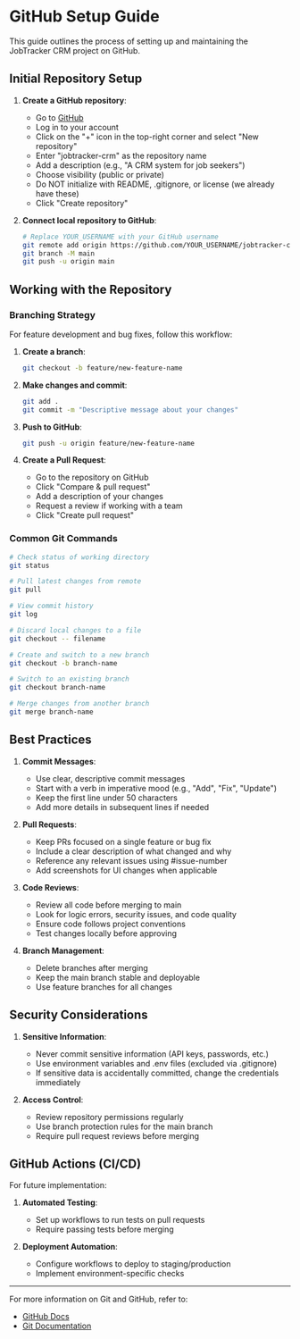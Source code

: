 # GitHub Setup Guide

This guide outlines the process of setting up and maintaining the JobTracker CRM project on GitHub.

## Initial Repository Setup

1. **Create a GitHub repository**:
   - Go to [GitHub](https://github.com)
   - Log in to your account
   - Click on the "+" icon in the top-right corner and select "New repository"
   - Enter "jobtracker-crm" as the repository name
   - Add a description (e.g., "A CRM system for job seekers")
   - Choose visibility (public or private)
   - Do NOT initialize with README, .gitignore, or license (we already have these)
   - Click "Create repository"

2. **Connect local repository to GitHub**:
   ```bash
   # Replace YOUR_USERNAME with your GitHub username
   git remote add origin https://github.com/YOUR_USERNAME/jobtracker-crm.git
   git branch -M main
   git push -u origin main
   ```

## Working with the Repository

### Branching Strategy

For feature development and bug fixes, follow this workflow:

1. **Create a branch**:
   ```bash
   git checkout -b feature/new-feature-name
   ```

2. **Make changes and commit**:
   ```bash
   git add .
   git commit -m "Descriptive message about your changes"
   ```

3. **Push to GitHub**:
   ```bash
   git push -u origin feature/new-feature-name
   ```

4. **Create a Pull Request**:
   - Go to the repository on GitHub
   - Click "Compare & pull request"
   - Add a description of your changes
   - Request a review if working with a team
   - Click "Create pull request"

### Common Git Commands

```bash
# Check status of working directory
git status

# Pull latest changes from remote
git pull

# View commit history
git log

# Discard local changes to a file
git checkout -- filename

# Create and switch to a new branch
git checkout -b branch-name

# Switch to an existing branch
git checkout branch-name

# Merge changes from another branch
git merge branch-name
```

## Best Practices

1. **Commit Messages**:
   - Use clear, descriptive commit messages
   - Start with a verb in imperative mood (e.g., "Add", "Fix", "Update")
   - Keep the first line under 50 characters
   - Add more details in subsequent lines if needed

2. **Pull Requests**:
   - Keep PRs focused on a single feature or bug fix
   - Include a clear description of what changed and why
   - Reference any relevant issues using #issue-number
   - Add screenshots for UI changes when applicable

3. **Code Reviews**:
   - Review all code before merging to main
   - Look for logic errors, security issues, and code quality
   - Ensure code follows project conventions
   - Test changes locally before approving

4. **Branch Management**:
   - Delete branches after merging
   - Keep the main branch stable and deployable
   - Use feature branches for all changes

## Security Considerations

1. **Sensitive Information**:
   - Never commit sensitive information (API keys, passwords, etc.)
   - Use environment variables and .env files (excluded via .gitignore)
   - If sensitive data is accidentally committed, change the credentials immediately

2. **Access Control**:
   - Review repository permissions regularly
   - Use branch protection rules for the main branch
   - Require pull request reviews before merging

## GitHub Actions (CI/CD)

For future implementation:

1. **Automated Testing**:
   - Set up workflows to run tests on pull requests
   - Require passing tests before merging

2. **Deployment Automation**:
   - Configure workflows to deploy to staging/production
   - Implement environment-specific checks

---

For more information on Git and GitHub, refer to:
- [GitHub Docs](https://docs.github.com)
- [Git Documentation](https://git-scm.com/doc) 